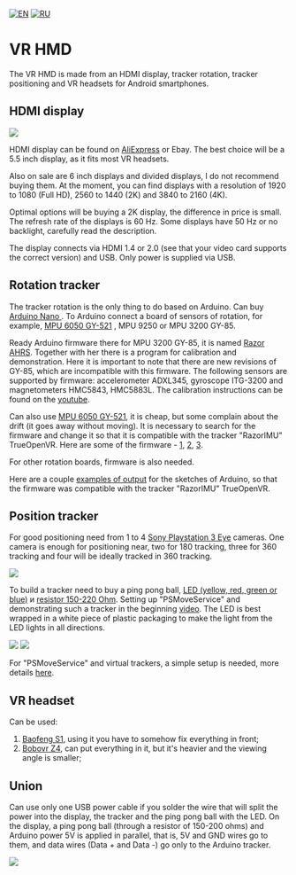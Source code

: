 ﻿[![EN](https://user-images.githubusercontent.com/9499881/33184537-7be87e86-d096-11e7-89bb-f3286f752bc6.png)](https://github.com/TrueOpenVR/TrueOpenVR-DIY/blob/master/HMD/HMD.md) 
[![RU](https://user-images.githubusercontent.com/9499881/27683795-5b0fbac6-5cd8-11e7-929c-057833e01fb1.png)](https://github.com/TrueOpenVR/TrueOpenVR-DIY/blob/master/HMD/HMD.RU.md) 
# VR HMD
The VR HMD is made from an HDMI display, tracker rotation, tracker positioning and VR headsets for Android smartphones.
## HDMI display
![](https://user-images.githubusercontent.com/9499881/44113330-c2cd0b12-a018-11e8-87e9-68803760ea6b.png)

HDMI display can be found on [AliExpress](http://ali.pub/2oy6xl) or Ebay. The best choice will be a 5.5 inch display, as it fits most VR headsets.

Also on sale are 6 inch displays and divided displays, I do not recommend buying them. At the moment, you can find displays with a resolution of 1920 to 1080 (Full HD), 2560 to 1440 (2K) and 3840 to 2160 (4K).

Optimal options will be buying a 2K display, the difference in price is small. The refresh rate of the displays is 60 Hz. Some displays have 50 Hz or no backlight, carefully read the description.

The display connects via HDMI 1.4 or 2.0 (see that your video card supports the correct version) and USB. Only power is supplied via USB.
## Rotation tracker
The tracker rotation is the only thing to do based on Arduino. Can buy [Arduino Nano ](http://ali.pub/2oy73f). To Arduino connect a board of sensors of rotation, for example, [MPU 6050 GY-521](http://ali.pub/2oy76c) , MPU 9250 or MPU 3200 GY-85.

Ready Arduino firmware there for MPU 3200 GY-85, it is named [Razor AHRS](https://github.com/Razor-AHRS/razor-9dof-ahrs/tree/master/Arduino). Together with her there is a program for calibration and demonstration.
Here it is important to note that there are new revisions of GY-85, which are incompatible with this firmware. The following sensors are supported by firmware: accelerometer ADXL345, gyroscope ITG-3200 and magnetometers HMC5843, HMC5883L. The calibration instructions can be found on the [youtube](https://www.youtube.com/watch?v=J7K_TnzQBZk).

Can also use [MPU 6050 GY-521](http://ali.pub/2oy76c), it is cheap, but some complain about the drift (it goes away without moving). It is necessary to search for the firmware and change it so that it is compatible with the tracker "RazorIMU" TrueOpenVR. Here are some of the firmware - [1](https://github.com/jrowberg/i2cdevlib/tree/master/Arduino/MPU6050), [2](https://github.com/terminal29/Arduino-Tracker-Plugin/tree/master/Arduino_Tracker_Sketch), [3](http://www.geekmomprojects.com/gyroscopes-and-accelerometers-on-a-chip/).

For other rotation boards, firmware is also needed.

Here are a couple [examples of output](https://github.com/TrueOpenVR/TrueOpenVR-DIY/HMD/Arduino) for the sketches of Arduino, so that the firmware was compatible with the tracker "RazorIMU" TrueOpenVR.
## Position tracker
For good positioning need from 1 to 4 [Sony Playstation 3 Eye](https://www.ebay.com/sch/i.html?_nkw=Sony+Plastation+Eye) cameras. One camera is enough for positioning near, two for 180 tracking, three for 360 tracking and four will be ideally tracked in 360 tracking.

![](https://user-images.githubusercontent.com/9499881/44270886-c074ea00-a249-11e8-9542-196e9e5650ba.png)

To build a tracker need to buy a ping pong ball, [LED (yellow, red, green or blue)](http://ali.pub/2oy7dj) и [resistor 150-220 Ohm](http://ali.pub/2oy7iz). Setting up "PSMoveService" and demonstrating such a tracker in the beginning [video](https://www.youtube.com/watch?v=IunGVk89-TY). 
The LED is best wrapped in a white piece of plastic packaging to make the light from the LED lights in all directions.

![](https://user-images.githubusercontent.com/9499881/44270911-d4b8e700-a249-11e8-816a-5a6df6b6fbda.png) ![](https://user-images.githubusercontent.com/9499881/44270935-df737c00-a249-11e8-9731-a238f24ce4c6.png)

For "PSMoveService" and virtual trackers, a simple setup is needed, more details [here](https://github.com/TrueOpenVR/TrueOpenVR-Drivers/tree/master/C%2B%2B/PSMoveService).
## VR headset
Can be used:
1. [Baofeng S1](http://ali.pub/2papmt), using it you have to somehow fix everything in front;
2. [Bobovr Z4](http://ali.pub/2papt1), can put everything in it, but it's heavier and the viewing angle is smaller;

## Union
Can use only one USB power cable if you solder the wire that will split the power into the display, the tracker and the ping pong ball with the LED. On the display, a ping pong ball (through a resistor of 150-200 ohms) and Arduino power 5V is applied in parallel, that is, 5V and GND wires go to them, and data wires (Data + and Data -) go only to the Arduino tracker.

![](https://user-images.githubusercontent.com/9499881/44270352-5445b680-a248-11e8-90c4-e84a6f4f0299.png)